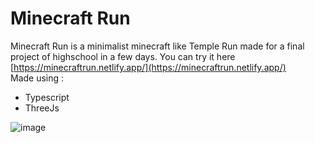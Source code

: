 # Minecraft Run
Minecraft Run is a minimalist minecraft like Temple Run made for a final project of highschool in a few days.
You can try it here [https://minecraftrun.netlify.app/](https://minecraftrun.netlify.app/) <br />
Made using :
- Typescript
- ThreeJs

![image](https://github.com/0xPierre/MinecraftRun/assets/64857347/2c338d42-7b30-4007-9b95-20a2ac6dbab5)
